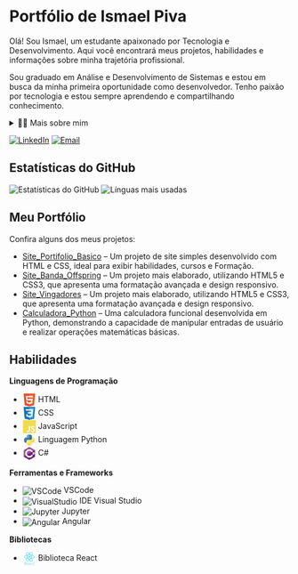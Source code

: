 # Portfólio de Ismael Piva
Olá! Sou Ismael, um estudante apaixonado por Tecnologia e Desenvolvimento. Aqui você encontrará meus projetos, habilidades e informações sobre minha trajetória profissional.

  Sou graduado em Análise e Desenvolvimento de Sistemas e estou em busca da minha primeira oportunidade como desenvolvedor. Tenho paixão por tecnologia e estou sempre aprendendo e compartilhando conhecimento.
</p>

<!-- Dropdown -->
<details>
  <summary>👨‍💻 Mais sobre mim</summary>

  ## Mais Sobre Mim
- Idade: 20 anos
- Localização: Brasil
- Características: Atencioso, Amigável, Comunicativo, Confiável, Dedicado
- Objetivo: Trabalhar em um ambiente colaborativo e produtivo, sempre buscando aprimorar minhas habilidades.
</details>

<!-- Links -->
  [![LinkedIn](https://img.shields.io/badge/LinkedIn-0077B5?style=for-the-badge&logo=linkedin&logoColor=white)](https://www.linkedin.com/in/ismael-piva-a3a4a1264/)
  [![Email](https://img.shields.io/badge/Email-D14836?style=for-the-badge&logo=gmail&logoColor=white)](mailto:Ismael.plsilva@gmail.com)


## Estatísticas do GitHub
![Estatísticas do GitHub](https://github-readme-stats.vercel.app/api?username=dev-ismael&show_icons=true&theme=gotham)
![Línguas mais usadas](https://github-readme-stats.vercel.app/api/top-langs?username=dev-ismael&show_icons=true&locale=en&layout=compact)


## Meu Portfólio
Confira alguns dos meus projetos:
- [Site_Portifolio_Basico](https://github.com/Dev-Ismael/Site_Portifolio_Basico) – Um projeto de site simples desenvolvido com HTML e CSS, ideal para exibir habilidades, cursos e Formação.
- [Site_Banda_Offspring](https://github.com/Dev-Ismael/Site_Banda_Offspring) – Um projeto mais elaborado, utilizando HTML5 e CSS3, que apresenta uma formatação avançada e design responsivo.
- [Site_Vingadores](https://github.com/Dev-Ismael/Site_Banda_Offspring) – Um projeto mais elaborado, utilizando HTML5 e CSS3, que apresenta uma formatação avançada e design responsivo.
- [Calculadora_Python](https://github.com/Dev-Ismael/Calculadora_Python) – Uma calculadora funcional desenvolvida em Python, demonstrando a capacidade de manipular entradas de usuário e realizar operações matemáticas básicas.




## Habilidades

**Linguagens de Programação**
- <img align="center" alt="HTML" height="24" width="24" src="https://raw.githubusercontent.com/devicons/devicon/master/icons/html5/html5-original.svg"/> HTML
- <img align="center" alt="CSS" height="24" width="24" src="https://raw.githubusercontent.com/devicons/devicon/master/icons/css3/css3-original.svg"/> CSS
- <img align="center" alt="JavaScript" height="24" width="24" src="https://raw.githubusercontent.com/devicons/devicon/master/icons/javascript/javascript-plain.svg"/> JavaScript
- <img align="center" alt="Python" height="24" width="24" src="https://raw.githubusercontent.com/devicons/devicon/master/icons/python/python-original.svg"/> Linguagem Python
- <img align="center" alt="C#" height="24" width="24" src="https://raw.githubusercontent.com/devicons/devicon/master/icons/csharp/csharp-original.svg"/> C#

**Ferramentas e Frameworks**
- <img align="center" alt="VSCode" height="24" width="24" src="https://cdn.jsdelivr.net/gh/devicons/devicon/icons/vscode/vscode-original.svg"/> VSCode
- <img align="center" alt="VisualStudio" height="24" width="24" src="https://cdn.jsdelivr.net/gh/devicons/devicon/icons/visualstudio/visualstudio-plain.svg"/> IDE Visual Studio
- <img align="center" alt="Jupyter" height="24" width="24" src="https://cdn.jsdelivr.net/gh/devicons/devicon/icons/jupyter/jupyter-original.svg"/> Jupyter
- <img align="center" alt="Angular" height="24" width="24" src="https://angular.io/assets/images/logos/angular/angular.svg"/> Angular

**Bibliotecas**
- <img align="center" alt="React" height="24" width="24" src="https://raw.githubusercontent.com/devicons/devicon/master/icons/react/react-original-wordmark.svg"/> Biblioteca React
